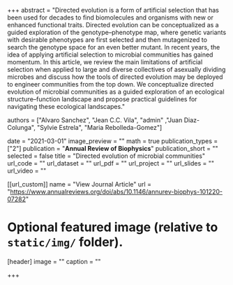 +++
abstract = "Directed evolution is a form of artificial selection that has been used for decades to find biomolecules and organisms with new or enhanced functional traits. Directed evolution can be conceptualized as a guided exploration of the genotype–phenotype map, where genetic variants with desirable phenotypes are first selected and then mutagenized to search the genotype space for an even better mutant. In recent years, the idea of applying artificial selection to microbial communities has gained momentum. In this article, we review the main limitations of artificial selection when applied to large and diverse collectives of asexually dividing microbes and discuss how the tools of directed evolution may be deployed to engineer communities from the top down. We conceptualize directed evolution of microbial communities as a guided exploration of an ecological structure–function landscape and propose practical guidelines for navigating these ecological landscapes."

authors = ["Alvaro Sanchez", "Jean C.C. Vila", "admin" ,"Juan Diaz-Colunga", "Sylvie Estrela", "Maria Rebolleda-Gomez"]

date = "2021-03-01"
image_preview = ""
math = true
publication_types = ["2"]
publication = "**Annual Review of Biophysics**"
publication_short = ""
selected = false
title = "Directed evolution of microbial communities"
url_code = ""
url_dataset = ""
url_pdf = ""
url_project = ""
url_slides = ""
url_video = ""

[[url_custom]]
name = "View Journal Article"
url = "https://www.annualreviews.org/doi/abs/10.1146/annurev-biophys-101220-07282"

# Optional featured image (relative to `static/img/` folder).
[header]
image = ""
caption = ""

+++


